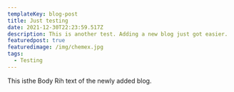 ```yaml
---
templateKey: blog-post
title: Just testing
date: 2021-12-30T22:23:59.517Z
description: This is another test. Adding a new blog just got easier.
featuredpost: true
featuredimage: /img/chemex.jpg
tags:
  - Testing
---
```

This isthe Body Rih text of the newly added blog.